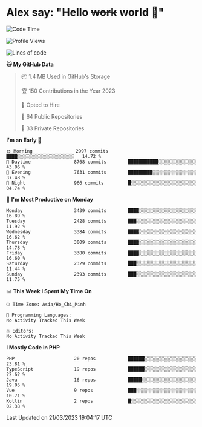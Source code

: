# Alex say: "Hello ~~work~~ world 🐾"

<!--START_SECTION:waka-->
![Code Time](http://img.shields.io/badge/Code%20Time-839%20hrs%205%20mins-blue)

![Profile Views](http://img.shields.io/badge/Profile%20Views-1-blue)

![Lines of code](https://img.shields.io/badge/From%20Hello%20World%20I%27ve%20Written-41.9%20million%20lines%20of%20code-blue)

**🐱 My GitHub Data** 

> 📦 1.4 MB Used in GitHub's Storage 
 > 
> 🏆 150 Contributions in the Year 2023
 > 
> 💼 Opted to Hire
 > 
> 📜 64 Public Repositories 
 > 
> 🔑 33 Private Repositories 
 > 
**I'm an Early 🐤** 

```text
🌞 Morning                2997 commits        ████░░░░░░░░░░░░░░░░░░░░░   14.72 % 
🌆 Daytime                8768 commits        ███████████░░░░░░░░░░░░░░   43.06 % 
🌃 Evening                7631 commits        █████████░░░░░░░░░░░░░░░░   37.48 % 
🌙 Night                  966 commits         █░░░░░░░░░░░░░░░░░░░░░░░░   04.74 % 
```
📅 **I'm Most Productive on Monday** 

```text
Monday                   3439 commits        ████░░░░░░░░░░░░░░░░░░░░░   16.89 % 
Tuesday                  2428 commits        ███░░░░░░░░░░░░░░░░░░░░░░   11.92 % 
Wednesday                3384 commits        ████░░░░░░░░░░░░░░░░░░░░░   16.62 % 
Thursday                 3009 commits        ████░░░░░░░░░░░░░░░░░░░░░   14.78 % 
Friday                   3380 commits        ████░░░░░░░░░░░░░░░░░░░░░   16.60 % 
Saturday                 2329 commits        ███░░░░░░░░░░░░░░░░░░░░░░   11.44 % 
Sunday                   2393 commits        ███░░░░░░░░░░░░░░░░░░░░░░   11.75 % 
```


📊 **This Week I Spent My Time On** 

```text
🕑︎ Time Zone: Asia/Ho_Chi_Minh

💬 Programming Languages: 
No Activity Tracked This Week

🔥 Editors: 
No Activity Tracked This Week
```

**I Mostly Code in PHP** 

```text
PHP                      20 repos            ██████░░░░░░░░░░░░░░░░░░░   23.81 % 
TypeScript               19 repos            ██████░░░░░░░░░░░░░░░░░░░   22.62 % 
Java                     16 repos            █████░░░░░░░░░░░░░░░░░░░░   19.05 % 
Vue                      9 repos             ███░░░░░░░░░░░░░░░░░░░░░░   10.71 % 
Kotlin                   2 repos             █░░░░░░░░░░░░░░░░░░░░░░░░   02.38 % 
```




 Last Updated on 21/03/2023 19:04:17 UTC
<!--END_SECTION:waka-->
